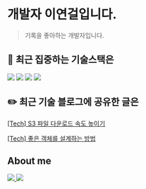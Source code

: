 # 개발자 이연걸입니다.

> 기록을 좋아하는 개발자입니다.




## 🎯 최근 집중하는 기술스택은
<img src="https://img.shields.io/badge/springboot-6DB33F?style=for-the-badge&logo=springboot&logoColor=white">
<img src="https://img.shields.io/badge/mysql-4479A1?style=for-the-badge&logo=mysql&logoColor=white">
<img src="https://img.shields.io/badge/docker-2496ED?style=for-the-badge&logo=docker&logoColor=white">
<img src="https://img.shields.io/badge/amazonecs-FF9900?style=for-the-badge&logo=amazonecs&logoColor=white">


## ✏️ 최근 기술 블로그에 공유한 글은
<a href="https://velog.io/@yeongori/improve-download-performance">[Tech] S3 파일 다운로드 속도 높이기</a>

<a href="https://velog.io/@yeongori/how-to-make-good-object-feat-lol">[Tech] 좋은 객체를 설계하는 방법</a>

## About me
<a href="[https://velog.io/@yeongori/](https://velog.io/@yeongori/series)">
<img src="https://img.shields.io/badge/velog-20C997?style=for-the-badge&logo=velog&logoColor=white">
</a>
<a href="https://www.linkedin.com/in/%EC%97%B0%EA%B1%B8-%EC%9D%B4-73a47923b/">
<img src="https://img.shields.io/badge/linkedin-0A66C2?style=for-the-badge&logo=linkedin&logoColor=white">
</a>

<!---
YEONGORI/YEONGORI is a ✨ special ✨ repository because its `README.md` (this file) appears on your GitHub profile.
You can click the Preview link to take a look at your changes.
--->
